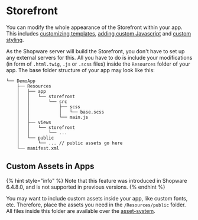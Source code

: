 # Storefront

You can modify the whole appearance of the Storefront within your app. This includes [customizing templates](../../plugins/storefront/customize-templates.md), [adding custom Javascript](../../plugins/storefront/add-custom-javascript.md) and [custom styling](../../plugins/storefront/add-custom-styling.md).

As the Shopware server will build the Storefront, you don't have to set up any external servers for this. All you have to do is include your modifications \(in form of `.html.twig`, `.js` or `.scss` files\) inside the `Resources` folder of your app. The base folder structure of your app may look like this:

```text
└── DemoApp
    ├── Resources
    │   ├── app
    │   │   └── storefront
    │   │       └── src
    │   │           ├── scss
    │   │           │   └── base.scss
    │   │           └── main.js
    │   ├── views
    │   │   └── storefront
    │   │       └── ...
    │   └── public
    │       └── ... // public assets go here
    └── manifest.xml
```

## Custom Assets in Apps

{% hint style="info" %}
Note that this feature was introduced in Shopware 6.4.8.0, and is not supported in previous versions.
{% endhint %}

You may want to include custom assets inside your app, like custom fonts, etc.
Therefore, place the assets you need in the `/Resources/public` folder. All files inside this folder are available over the [asset-system](../../plugins/storefront/add-custom-assets.md#adding-custom-assets-to-your-plugin).
